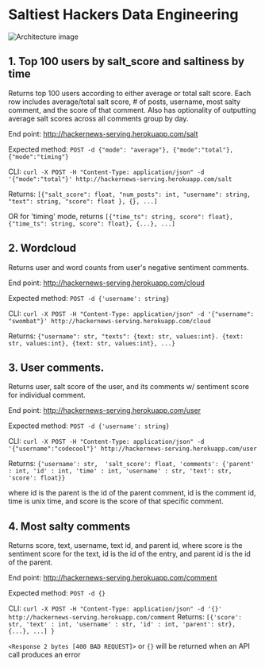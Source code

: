 # Saltiest Hackers Data Engineering

![Architecture image](https://github.com/Saltiest-Hacker-News-Trolls/bw-saltiest-hacker-news-trolls-DS/blob/master/Backend_architecture_image.png)

## 1. Top 100 users by salt_score and saltiness by time
Returns top 100 users according to either average or total salt score. Each row includes average/total salt score, # of posts, username, most salty comment, and the score of that comment. Also has optionality of outputting average salt scores across all comments group by day.

End point: http://hackernews-serving.herokuapp.com/salt

  Expected method: `POST -d {"mode": "average"}, {"mode":"total"},  {"mode":"timing"}`

  CLI: `curl -X POST -H "Content-Type: application/json" -d '{"mode":"total"}' http://hackernews-serving.herokuapp.com/salt`

  Returns: ```[{"salt_score": float,
              "num_posts": int,
              "username": string,
              "text": string,
              "score": float
              }, {}, ...]```

  OR for 'timing' mode, returns
`[{"time_ts": string, score": float}, {"time_ts": string, score": float}, {...}, ...]`

## 2. Wordcloud
Returns user and word counts from user's negative sentiment comments.

End point: http://hackernews-serving.herokuapp.com/cloud

Expected method: `POST -d {'username': string}`

CLI: ```curl -X POST -H "Content-Type: application/json" -d '{"username": "swombat"}' http://hackernews-serving.herokuapp.com/cloud```

Returns: ```{"username": str,
          "texts": {text: str, values:int}. {text: str, values:int}, {text: str, values:int}, ...}```

## 3. User comments.
Returns user, salt score of the user, and its comments w/ sentiment score for individual comment.

End point: http://hackernews-serving.herokuapp.com/user

Expected method: `POST -d {'username': string}`

CLI: ```curl -X POST -H "Content-Type: application/json" -d '{"username":"codecool"}' http://hackernews-serving.herokuapp.com/user```

Returns: ```{'username': str, 
          'salt_score': float,
          'comments': {'parent' : int,
                       'id' : int,
                       'time' : int,
                       'username' : str,
                       'text': str, 
                       'score': float}}```

where id is the parent is the id of the parent comment, id is the comment id, time is unix time, and score is the score of that specific comment.

## 4. Most salty comments
Returns score, text, username, text id, and parent id, where score is the sentiment score for the text, id is the id of the entry, and parent id is the id of the parent.

End point: http://hackernews-serving.herokuapp.com/comment

Expected method: `POST -d {}`

CLI: `curl -X POST -H "Content-Type: application/json" -d '{}' http://hackernews-serving.herokuapp.com/comment`
Returns: ```[{'score': str, 'text' : int, 'username' : str, 'id' : int, 'parent': str}, {...}, ...]
}```


`<Response 2 bytes [400 BAD REQUEST]>` or `{}` will be returned when an API call produces an error
